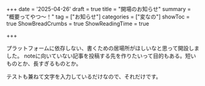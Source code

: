 +++
date = '2025-04-26'
draft = true
title = "開場のお知らせ"
summary = "概要ってやつ～！"
tag = ["お知らせ"]
categories = ["変なの"]
showToc = true
ShowBreadCrumbs = true
ShowReadingTime = true

+++

プラットフォームに依存しない、書くための居場所がほしいなと思って開設しました。
noteに向いていない記事を投稿する先を作りたいって目的もある。短いものとか、長すぎるものとか。

テストも兼ねて文字を入力しているだけなので、それだけです。
